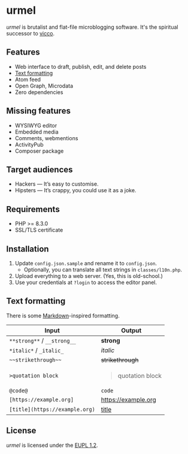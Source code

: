 # urmel

*urmel* is brutalist and flat-file microblogging software. It's the spiritual successor to [vicco](https://github.com/zichy/vicco).

## Features

- Web interface to draft, publish, edit, and delete posts
- [Text formatting](#text-formatting)
- Atom feed
- Open Graph, Microdata
- Zero dependencies

## Missing features

- WYSIWYG editor
- Embedded media
- Comments, webmentions
- ActivityPub
- Composer package

## Target audiences

- Hackers — It’s easy to customise.
- Hipsters — It’s crappy, you could use it as a joke.

## Requirements

- PHP >= 8.3.0
- SSL/TLS certificate

## Installation

1. Update `config.json.sample` and rename it to `config.json`.
    - Optionally, you can translate all text strings in `classes/l10n.php`.
2. Upload everything to a web server. (Yes, this is old-school.)
3. Use your credentials at `?login` to access the editor panel.

## Text formatting

There is some [Markdown](https://daringfireball.net/projects/markdown/)-inspired formatting.

| Input                          | Output                                          |
| ---                            | ---                                             |
| `**strong**` / `__strong__`    | __strong__                                      |
| `*italic*` / `_italic_`        | _italic_                                        |
| `~~strikethrough~~`            | ~~strikethrough~~                               |
| `>quotation block`             | <blockquote><p>quotation block</p></blockquote> |
| `@code@`                       | `code`                                          |
| `[https://example.org]`        | https://example.org                             |
| `[title](https://example.org)` | [title](https://example.org)                    |

## License

*urmel* is licensed under the [EUPL 1.2](https://eupl.eu/1.2/en/).
